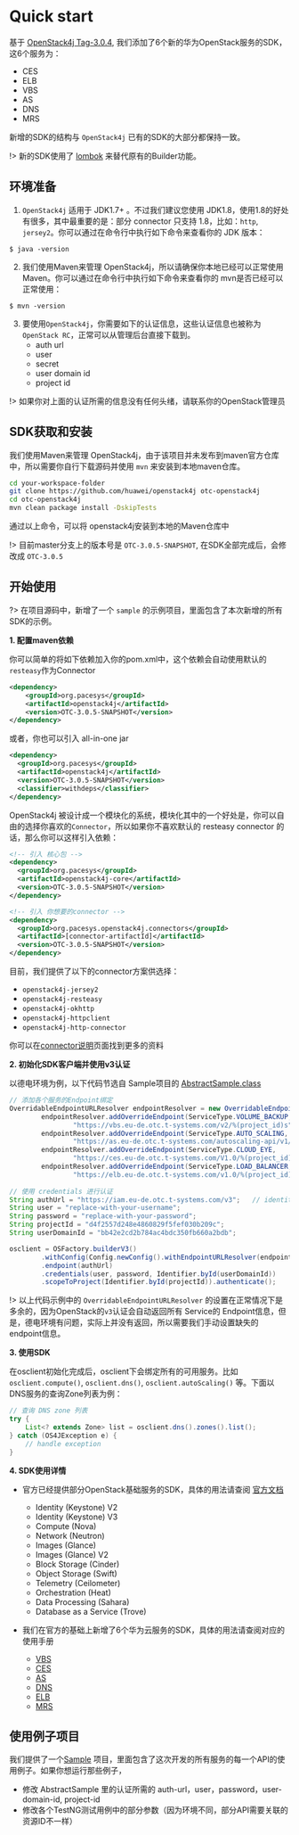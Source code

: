 # Quick start

基于 [OpenStack4j Tag-3.0.4](https://github.com/Huawei/openstack4j/tree/3.0.4), 
我们添加了6个新的华为OpenStack服务的SDK，这6个服务为：

- CES
- ELB
- VBS
- AS
- DNS
- MRS

新增的SDK的结构与 `OpenStack4j` 已有的SDK的大部分都保持一致。

!> 新的SDK使用了 [lombok](https://projectlombok.org) 来替代原有的Builder功能。


## 环境准备

1. `OpenStack4j` 适用于 JDK1.7+ 。不过我们建议您使用 JDK1.8，使用1.8的好处有很多，其中最重要的是：部分 connector 只支持 1.8，比如：``http``, ``jersey2``。你可以通过在命令行中执行如下命令来查看你的 JDK 版本：
```shell
$ java -version
```

2. 我们使用Maven来管理 OpenStack4j，所以请确保你本地已经可以正常使用Maven。你可以通过在命令行中执行如下命令来查看你的 mvn是否已经可以正常使用：
```shell
$ mvn -version
```

3. 要使用`OpenStack4j`，你需要如下的认证信息，这些认证信息也被称为 `OpenStack RC`，正常可以从管理后台直接下载到。
	- auth url
	- user
	- secret
	- user domain id
	- project id 

!> 如果你对上面的认证所需的信息没有任何头绪，请联系你的OpenStack管理员



## SDK获取和安装

我们使用Maven来管理 OpenStack4j，由于该项目并未发布到maven官方仓库中，所以需要你自行下载源码并使用 `mvn` 来安装到本地maven仓库。

```bash
cd your-workspace-folder
git clone https://github.com/huawei/openstack4j otc-openstack4j
cd otc-openstack4j
mvn clean package install -DskipTests
```

通过以上命令，可以将 openstack4j安装到本地的Maven仓库中

!> 目前master分支上的版本号是 `OTC-3.0.5-SNAPSHOT`, 在SDK全部完成后，会修改成 `OTC-3.0.5`


## 开始使用

?> 在项目源码中，新增了一个 `sample` 的示例项目，里面包含了本次新增的所有SDK的示例。

**1. 配置maven依赖**

你可以简单的将如下依赖加入你的pom.xml中，这个依赖会自动使用默认的 `resteasy`作为Connector
```xml
<dependency>
	<groupId>org.pacesys</groupId>
	<artifactId>openstack4j</artifactId>
	<version>OTC-3.0.5-SNAPSHOT</version>
</dependency>
```

或者，你也可以引入 all-in-one jar
```xml
<dependency>
  <groupId>org.pacesys</groupId>
  <artifactId>openstack4j</artifactId>
  <version>OTC-3.0.5-SNAPSHOT</version>
  <classifier>withdeps</classifier>
</dependency>
```

OpenStack4j 被设计成一个模块化的系统，模块化其中的一个好处是，你可以自由的选择你喜欢的`Connector`，所以如果你不喜欢默认的 resteasy connector 的话，那么你可以这样引入依赖：

```xml
<!-- 引入 核心包 -->
<dependency>
  <groupId>org.pacesys</groupId>
  <artifactId>openstack4j-core</artifactId>
  <version>OTC-3.0.5-SNAPSHOT</version>
</dependency>

<!-- 引入 你想要的connector -->
<dependency>
  <groupId>org.pacesys.openstack4j.connectors</groupId>
  <artifactId>[connector-artifactId]</artifactId>
  <version>OTC-3.0.5-SNAPSHOT</version>
</dependency>
```

目前，我们提供了以下的connector方案供选择：
- `openstack4j-jersey2`
- `openstack4j-resteasy`
- `openstack4j-okhttp`
- `openstack4j-httpclient`
- `openstack4j-http-connector`

你可以在[connector说明](https://github.com/huawei/openstack4j/tree/master/connectors)页面找到更多的资料


**2. 初始化SDK客户端并使用v3认证**

以德电环境为例，以下代码节选自 Sample项目的 [AbstractSample.class](https://github.com/Huawei/openstack4j/blob/master/sample/src/main/java/org/openstack4j/sample/AbstractSample.java)
```java
// 添加各个服务的Endpoint绑定
OverridableEndpointURLResolver endpointResolver = new OverridableEndpointURLResolver();
		endpointResolver.addOverrideEndpoint(ServiceType.VOLUME_BACKUP,
				"https://vbs.eu-de.otc.t-systems.com/v2/%(project_id)s");
		endpointResolver.addOverrideEndpoint(ServiceType.AUTO_SCALING,
				"https://as.eu-de.otc.t-systems.com/autoscaling-api/v1/%(project_id)s");
		endpointResolver.addOverrideEndpoint(ServiceType.CLOUD_EYE,
				"https://ces.eu-de.otc.t-systems.com/V1.0/%(project_id)s");
		endpointResolver.addOverrideEndpoint(ServiceType.LOAD_BALANCER,
				"https://elb.eu-de.otc.t-systems.com/v1.0/%(project_id)s");
		
// 使用 credentials 进行认证
String authUrl = "https://iam.eu-de.otc.t-systems.com/v3";	 // identity(IAM) 服务的地址  + '/v3'
String user = "replace-with-your-username";
String password = "replace-with-your-password";
String projectId = "d4f2557d248e4860829f5fef030b209c";
String userDomainId = "bb42e2cd2b784ac4bdc350fb660a2bdb";

osclient = OSFactory.builderV3()
		.withConfig(Config.newConfig().withEndpointURLResolver(endpointResolver))
		.endpoint(authUrl)
		.credentials(user, password, Identifier.byId(userDomainId))
		.scopeToProject(Identifier.byId(projectId)).authenticate();
```

!> 以上代码示例中的 `OverridableEndpointURLResolver` 的设置在正常情况下是多余的，因为OpenStack的`v3`认证会自动返回所有 Service的 Endpoint信息，但是，德电环境有问题，实际上并没有返回，所以需要我们手动设置缺失的endpoint信息。

**3. 使用SDK**

在osclient初始化完成后，osclient下会绑定所有的可用服务。比如 `osclient.compute()`, `osclient.dns()`, `osclient.autoScaling()` 等。下面以DNS服务的查询Zone列表为例：

```java
// 查询 DNS zone 列表
try {
	List<? extends Zone> list = osclient.dns().zones().list();
} catch (OS4JException e) {
	// handle exception
}
```

**4. SDK使用详情**

- 官方已经提供部分OpenStack基础服务的SDK，具体的用法请查阅 [官方文档](http://www.openstack4j.com/learn/getting-started)
	- Identity (Keystone) V2
	- Identity (Keystone) V3
	- Compute (Nova)
	- Network (Neutron)
	- Images (Glance)
	- Images (Glance) V2
	- Block Storage (Cinder)
	- Object Storage (Swift)
	- Telemetry (Ceilometer)
	- Orchestration (Heat)
	- Data Processing (Sahara)
	- Database as a Service (Trove)
	
- 我们在官方的基础上新增了6个华为云服务的SDK，具体的用法请查阅对应的使用手册
	- [VBS](zh-cn/vbs-sdk)
	- [CES](zh-cn/ces-sdk)
	- [AS](zh-cn/as-sdk)
	- [DNS](zh-cn/dns-sdk)
	- [ELB](zh-cn/elb-sdk)
	- [MRS](zh-cn/mrs-sdk)
	

## 使用例子项目

我们提供了一个[Sample](https://github.com/Huawei/openstack4j/blob/master/sample) 项目，里面包含了这次开发的所有服务的每一个API的使用例子。如果你想运行那些例子，
- 修改 AbstractSample 里的认证所需的 auth-url，user，password，user-domain-id, project-id
- 修改各个TestNG测试用例中的部分参数（因为环境不同，部分API需要关联的资源ID不一样）
